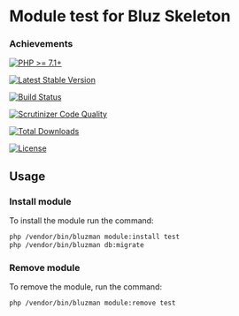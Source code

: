 # Module test for Bluz Skeleton

### Achievements

[![PHP >= 7.1+](https://img.shields.io/packagist/php-v/bluzphp/module-test.svg?style=flat)](https://php.net/)

[![Latest Stable Version](https://img.shields.io/packagist/v/bluzphp/module-test.svg?label=version&style=flat)](https://packagist.org/packages/bluzphp/module-test)

[![Build Status](https://img.shields.io/travis/bluzphp/module-test/master.svg?style=flat)](https://travis-ci.org/bluzphp/module-test)

[![Scrutinizer Code Quality](https://img.shields.io/scrutinizer/g/bluzphp/module-test.svg?style=flat)](https://scrutinizer-ci.com/g/bluzphp/module-test/)

[![Total Downloads](https://img.shields.io/packagist/dt/bluzphp/module-test.svg?style=flat)](https://packagist.org/packages/bluzphp/module-test)

[![License](https://img.shields.io/packagist/l/bluzphp/module-test.svg?style=flat)](https://packagist.org/packages/bluzphp/module-test)


Usage
-------------------------
### Install module
To install the module run the command:
  
```bash
php /vendor/bin/bluzman module:install test
php /vendor/bin/bluzman db:migrate
```

### Remove module
To remove the module, run the command:
    
```bash
php /vendor/bin/bluzman module:remove test
```
